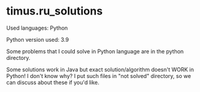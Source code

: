 # timus.ru_solutions

Used languages: Python

Python version used: 3.9

Some problems that I could solve in Python language are in the python directory.

Some solutions work in Java but exact solution/algorithm doesn't WORK in Python! 
I don't know why? 
I put such files in "not solved" directory, so we can discuss about these if you'd like.
